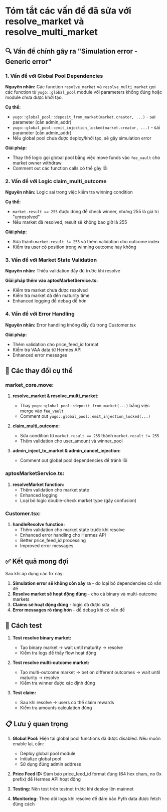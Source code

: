 # Tóm tắt các vấn đề đã sửa với resolve_market và resolve_multi_market

## 🔍 **Vấn đề chính gây ra "Simulation error - Generic error"**

### 1. **Vấn đề với Global Pool Dependencies**
**Nguyên nhân:** Các function `resolve_market` và `resolve_multi_market` gọi các function từ `yugo::global_pool` module với parameters không đúng hoặc module chưa được khởi tạo.

**Cụ thể:**
- `yugo::global_pool::deposit_from_market(market.creator, ...)` - sai parameter (cần admin_addr)
- `yugo::global_pool::emit_injection_locked(market.creator, ...)` - sai parameter (cần admin_addr)
- Nếu global pool chưa được deploy/khởi tạo, sẽ gây simulation error

**Giải pháp:** 
- Thay thế logic gọi global pool bằng việc move funds vào `fee_vault` cho market owner withdraw
- Comment out các function calls có thể gây lỗi

### 2. **Vấn đề với Logic claim_multi_outcome**
**Nguyên nhân:** Logic sai trong việc kiểm tra winning condition

**Cụ thể:**
- `market.result == 255` được dùng để check winner, nhưng 255 là giá trị "unresolved"
- Nếu market đã resolved, result sẽ không bao giờ là 255

**Giải pháp:**
- Sửa thành `market.result != 255` và thêm validation cho outcome index
- Kiểm tra user có position trong winning outcome hay không

### 3. **Vấn đề với Market State Validation**
**Nguyên nhân:** Thiếu validation đầy đủ trước khi resolve

**Giải pháp thêm vào aptosMarketService.ts:**
- Kiểm tra market chưa được resolved
- Kiểm tra market đã đến maturity time
- Enhanced logging để debug dễ hơn

### 4. **Vấn đề với Error Handling**
**Nguyên nhân:** Error handling không đầy đủ trong Customer.tsx

**Giải pháp:**
- Thêm validation cho price_feed_id format
- Kiểm tra VAA data từ Hermes API
- Enhanced error messages

## 📝 **Các thay đổi cụ thể**

### market_core.move:
1. **resolve_market & resolve_multi_market:**
   - Thay `yugo::global_pool::deposit_from_market(...)` bằng việc merge vào `fee_vault`
   - Comment out `yugo::global_pool::emit_injection_locked(...)`

2. **claim_multi_outcome:**
   - Sửa condition từ `market.result == 255` thành `market.result != 255`
   - Thêm validation cho user_amount và winner_pool

3. **admin_inject_to_market & admin_cancel_injection:**
   - Comment out global pool dependencies để tránh lỗi

### aptosMarketService.ts:
1. **resolveMarket function:**
   - Thêm validation cho market state
   - Enhanced logging
   - Loại bỏ logic double-check market type (gây confusion)

### Customer.tsx:
1. **handleResolve function:**
   - Thêm validation cho market state trước khi resolve
   - Enhanced error handling cho Hermes API
   - Better price_feed_id processing
   - Improved error messages

## ✅ **Kết quả mong đợi**

Sau khi áp dụng các fix này:
1. **Simulation error sẽ không còn xảy ra** - do loại bỏ dependencies có vấn đề
2. **Resolve market sẽ hoạt động đúng** - cho cả binary và multi-outcome markets
3. **Claims sẽ hoạt động đúng** - logic đã được sửa
4. **Error messages rõ ràng hơn** - dễ debug khi có vấn đề

## 🔧 **Cách test**

1. **Test resolve binary market:**
   - Tạo binary market → wait until maturity → resolve
   - Kiểm tra logs để thấy flow hoạt động

2. **Test resolve multi-outcome market:**
   - Tạo multi-outcome market → bet on different outcomes → wait until maturity → resolve
   - Kiểm tra winner được xác định đúng

3. **Test claim:**
   - Sau khi resolve → users có thể claim rewards
   - Kiểm tra amounts calculation đúng

## 📋 **Lưu ý quan trọng**

1. **Global Pool:** Hiện tại global pool functions đã được disabled. Nếu muốn enable lại, cần:
   - Deploy global pool module
   - Initialize global pool
   - Sử dụng đúng admin address

2. **Price Feed ID:** Đảm bảo price_feed_id format đúng (64 hex chars, no 0x prefix) để Hermes API hoạt động

3. **Testing:** Nên test trên testnet trước khi deploy lên mainnet

4. **Monitoring:** Theo dõi logs khi resolve để đảm bảo Pyth data được fetch đúng cách
